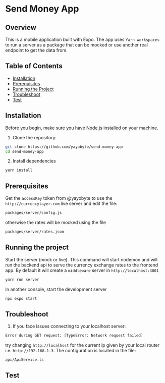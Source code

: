 # Send Money App

## Overview

This is a mobile application built with Expo. The app uses `Yarn workspaces` to run a server as a package that can be mocked or use another real endpoint to get the data from.

## Table of Contents

- [Installation](#installation)
- [Prerequisites](#prerequisites)
- [Running the Project](#running-the-project)
- [Troubleshoot](#troubleshoot)
- [Test](#test)

## Installation

Before you begin, make sure you have [Node.js](https://nodejs.org/) installed on your machine.

1. Clone the repository:

```bash
git clone https://github.com/yayobyte/send-money-app
cd send-money-app
```

2. Install dependencies

```bash
yarn install
```

## Prerequisites
Get the `accessKey` token from @yayobyte to use the `http://currencylayer.com` live server and edit the file:
```bash
packages/server/config.js
```
otherwise the rates will be mocked using the file
```bash
packages/server/rates.json
```

## Running the project
Start the server (mock or live). This command will start nodemon and will run the backend api to serve the currency exchange rates to the frontend app. By default it will create a `middleware` server in `http://localhost:3001`
```bash
yarn run server
```

In another console, start the development server
```bash
npx expo start 
```

## Troubleshoot
1. If you face issues connecting to your localhost server:
```bash
Error during GET request: [TypeError: Network request failed]
```
try changing `http://localhost` for the current ip given by your local router i.e. `http://192.168.1.3`. The configuration is located in the file:
```bash
api/ApiService.ts
```

## Test
